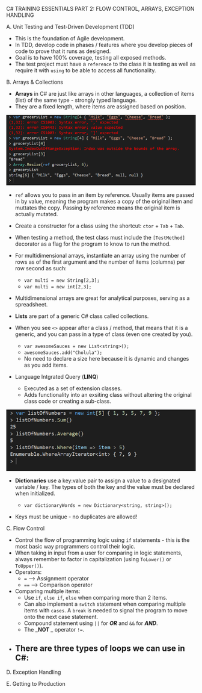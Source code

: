C# TRAINING ESSENTIALS PART 2:
FLOW CONTROL, ARRAYS, EXCEPTION HANDLING

A. Unit Testing and Test-Driven Development (TDD)

 - This is the foundation of Agile development.
 - In TDD, develop code in phases / features where you develop pieces of code to prove that it runs as designed.
 - Goal is to have 100% coverage, testing all exposed methods.
 - The test project must have a `reference` to the class it is testing as well as require it with `using` to be able to access all functionality.

B. Arrays & Collections

 - **Arrays** in C# are just like arrays in other languages, a collection of items (list) of the same type - strongly typed language.
 - They are a fixed length, where items are assigned based on position.

 ![Array](./assets/arrayDeclaration.PNG)

 - `ref` allows you to pass in an item by reference. Usually items are passed in by value, meaning the program makes a copy of the original item and muttates the copy. Passing by reference means the original item is actually mutated. 
 - Create a constructor for a class using the shortcut: `ctor` + `Tab` + `Tab`.
 - When testing a method, the test class must include the `[TestMethod]` decorator as a flag for the program to know to run the method.
 - For multidimensional arrays, instantiate an array using the number of rows as of the first argument and the number of items (columns) per row second as such:

    - `var multi = new String[2,3];`
    - `var multi = new int[2,3];`

 - Multidimensional arrays are great for analytical purposes, serving as a spreadsheet. 
 - **Lists** are part of a generic C# class called collections.
 - When you see `<>` appear after a class / method, that means that it is a generic, and you can pass in a type of class (even one created by you).
    - `var awesomeSauces = new List<string>();`
    - `awesomeSauces.add("Cholula");`
    - No need to declare a size here because it is dynamic and changes as you add items.
 - Language Intgrated Query (**LINQ**)
    - Executed as a set of extension classes.
    - Adds functionality into an exsiting class without altering the original class code or creating a sub-class.

![LINQ](./assets/linq.PNG)

 - **Dictionaries** use a key:value pair to assign a value to a designated variable / key. The types of both the key and the value must be declared when initialized.

    - `var dictionaryWords = new Dictionary<string, string>();`

 - Keys must be unique - no duplicates are allowed!

C. Flow Control

 - Control the flow of programming logic using `if` statements - this is the most basic way programmers control their logic. 
 - When taking in input from a user for comparing in logic statements, always remember to factor in capitalization (using `ToLower()` or `ToUpper()`).
 - Operators:
   - `=` --> Assignment operator
   - `==` --> Comparison operator
 - Comparing multiple items:
   - Use `if`, `else if`, `else` when comparing more than 2 items. 
   - Can also implement a `switch` statement when comparing multiple items with `cases`. A `break` is needed to signal the program to move onto the next case statement.
   - Compound statement using `||` for **_OR_** and `&&` for **_AND_**.
   - The **_NOT _** operator `!=`.
 - There are three types of loops we can use in C#:
   - 


D. Exception Handling

E. Getting to Production
